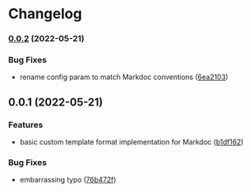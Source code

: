 # Changelog

### [0.0.2](https://github.com/greatislander/eleventy-plugin-markdoc/compare/v0.0.1...v0.0.2) (2022-05-21)


### Bug Fixes

* rename config param to match Markdoc conventions ([6ea2103](https://github.com/greatislander/eleventy-plugin-markdoc/commit/6ea2103e6724931126513288f5c4735b11854643))

## 0.0.1 (2022-05-21)

### Features

- basic custom template format implementation for Markdoc ([b1df162](https://github.com/greatislander/eleventy-plugin-markdoc/commit/b1df1621839bd0e721a2bf39afc621203e04a973))

### Bug Fixes

- embarrassing typo ([76b472f](https://github.com/greatislander/eleventy-plugin-markdoc/commit/76b472fc7e3db723b56292397a77e225320bd782))
